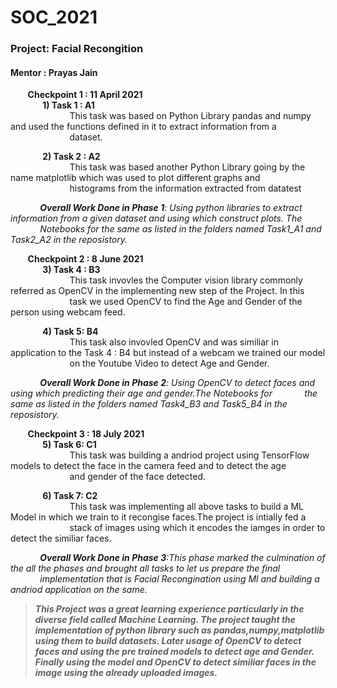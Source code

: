 # SOC_2021
### Project: Facial Recongition 
#### Mentor : Prayas Jain

&nbsp;&nbsp;&nbsp;&nbsp;&nbsp;&nbsp;  **Checkpoint 1 : 11 April 2021** \
&nbsp;&nbsp;&nbsp;&nbsp;&nbsp;&nbsp;&nbsp;&nbsp;&nbsp;&nbsp;&nbsp;&nbsp;  **1) Task 1 : A1** \
&nbsp;&nbsp;&nbsp;&nbsp;&nbsp;&nbsp;&nbsp;&nbsp;&nbsp;&nbsp;&nbsp;&nbsp;&nbsp;&nbsp;&nbsp;&nbsp;&nbsp;&nbsp;&nbsp;&nbsp;&nbsp;&nbsp;&nbsp;&nbsp;This task was based on Python Library pandas and numpy and used the functions defined in it to extract information from a &nbsp;&nbsp;&nbsp;&nbsp;&nbsp;&nbsp;&nbsp;&nbsp;&nbsp;&nbsp;&nbsp;&nbsp;&nbsp;&nbsp;&nbsp;&nbsp;&nbsp;&nbsp;&nbsp;&nbsp;&nbsp;&nbsp;&nbsp;&nbsp;dataset. 

&nbsp;&nbsp;&nbsp;&nbsp;&nbsp;&nbsp;&nbsp;&nbsp;&nbsp;&nbsp;&nbsp;&nbsp;  **2) Task 2 : A2** \
&nbsp;&nbsp;&nbsp;&nbsp;&nbsp;&nbsp;&nbsp;&nbsp;&nbsp;&nbsp;&nbsp;&nbsp;&nbsp;&nbsp;&nbsp;&nbsp;&nbsp;&nbsp;&nbsp;&nbsp;&nbsp;&nbsp;&nbsp;&nbsp;This task was based another Python Library going by the name matplotlib which was used to plot different graphs and &nbsp;&nbsp;&nbsp;&nbsp;&nbsp;&nbsp;&nbsp;&nbsp;&nbsp;&nbsp;&nbsp;&nbsp;&nbsp;&nbsp;&nbsp;&nbsp;&nbsp;&nbsp;&nbsp;&nbsp;&nbsp;&nbsp;&nbsp;&nbsp;histograms from the information extracted from datatest

 &nbsp;&nbsp;&nbsp;&nbsp;&nbsp;&nbsp;&nbsp;&nbsp;&nbsp;&nbsp;&nbsp;&nbsp;_**Overall Work Done in Phase 1**: Using python libraries to extract information from a given dataset and using which construct plots. The &nbsp;&nbsp;&nbsp;&nbsp;&nbsp;&nbsp;&nbsp;&nbsp;&nbsp;&nbsp;&nbsp;&nbsp;Notebooks for the same as listed in the folders named Task1_A1 and Task2_A2 in the reposistory._

&nbsp;&nbsp;&nbsp;&nbsp;&nbsp;&nbsp;  **Checkpoint 2 : 8 June 2021** \
&nbsp;&nbsp;&nbsp;&nbsp;&nbsp;&nbsp;&nbsp;&nbsp;&nbsp;&nbsp;&nbsp;&nbsp;  **3) Task 4 : B3** \
&nbsp;&nbsp;&nbsp;&nbsp;&nbsp;&nbsp;&nbsp;&nbsp;&nbsp;&nbsp;&nbsp;&nbsp;&nbsp;&nbsp;&nbsp;&nbsp;&nbsp;&nbsp;&nbsp;&nbsp;&nbsp;&nbsp;&nbsp;&nbsp;This task invovles the Computer vision library commonly referred as OpenCV in the implementing new step of the Project. In this &nbsp;&nbsp;&nbsp;&nbsp;&nbsp;&nbsp;&nbsp;&nbsp;&nbsp;&nbsp;&nbsp;&nbsp;&nbsp;&nbsp;&nbsp;&nbsp;&nbsp;&nbsp;&nbsp;&nbsp;&nbsp;&nbsp;&nbsp;&nbsp;task we used OpenCV to find the Age and Gender of the person using webcam feed.

&nbsp;&nbsp;&nbsp;&nbsp;&nbsp;&nbsp;&nbsp;&nbsp;&nbsp;&nbsp;&nbsp;&nbsp;  **4) Task 5: B4** \
&nbsp;&nbsp;&nbsp;&nbsp;&nbsp;&nbsp;&nbsp;&nbsp;&nbsp;&nbsp;&nbsp;&nbsp;&nbsp;&nbsp;&nbsp;&nbsp;&nbsp;&nbsp;&nbsp;&nbsp;&nbsp;&nbsp;&nbsp;&nbsp;This task also invovled OpenCV and was similiar in application to the Task 4 : B4 but instead of a webcam we trained our model &nbsp;&nbsp;&nbsp;&nbsp;&nbsp;&nbsp;&nbsp;&nbsp;&nbsp;&nbsp;&nbsp;&nbsp;&nbsp;&nbsp;&nbsp;&nbsp;&nbsp;&nbsp;&nbsp;&nbsp;&nbsp;&nbsp;&nbsp;&nbsp;on the Youtube Video to detect Age and Gender.

 &nbsp;&nbsp;&nbsp;&nbsp;&nbsp;&nbsp;&nbsp;&nbsp;&nbsp;&nbsp;&nbsp;&nbsp;_**Overall Work Done in Phase 2**: Using OpenCV to detect faces and using which predicting their age and gender.The Notebooks for &nbsp;&nbsp;&nbsp;&nbsp;&nbsp;&nbsp;&nbsp;&nbsp;&nbsp;&nbsp;&nbsp;&nbsp;the same as listed in the folders named Task4_B3 and Task5_B4 in the reposistory._

&nbsp;&nbsp;&nbsp;&nbsp;&nbsp;&nbsp;  **Checkpoint 3 : 18 July 2021** \
&nbsp;&nbsp;&nbsp;&nbsp;&nbsp;&nbsp;&nbsp;&nbsp;&nbsp;&nbsp;&nbsp;&nbsp;  **5) Task 6: C1** \
&nbsp;&nbsp;&nbsp;&nbsp;&nbsp;&nbsp;&nbsp;&nbsp;&nbsp;&nbsp;&nbsp;&nbsp;&nbsp;&nbsp;&nbsp;&nbsp;&nbsp;&nbsp;&nbsp;&nbsp;&nbsp;&nbsp;&nbsp;&nbsp;This task was building a andriod project using TensorFlow models to detect the face in the camera feed and to detect the age &nbsp;&nbsp;&nbsp;&nbsp;&nbsp;&nbsp;&nbsp;&nbsp;&nbsp;&nbsp;&nbsp;&nbsp;&nbsp;&nbsp;&nbsp;&nbsp;&nbsp;&nbsp;&nbsp;&nbsp;&nbsp;&nbsp;&nbsp;&nbsp;and gender of the face detected.

&nbsp;&nbsp;&nbsp;&nbsp;&nbsp;&nbsp;&nbsp;&nbsp;&nbsp;&nbsp;&nbsp;&nbsp;  **6) Task 7: C2**\
&nbsp;&nbsp;&nbsp;&nbsp;&nbsp;&nbsp;&nbsp;&nbsp;&nbsp;&nbsp;&nbsp;&nbsp;&nbsp;&nbsp;&nbsp;&nbsp;&nbsp;&nbsp;&nbsp;&nbsp;&nbsp;&nbsp;&nbsp;&nbsp;This task was implementing all above tasks to build a ML Model in which we train to it recongise faces.The project is intially fed a &nbsp;&nbsp;&nbsp;&nbsp;&nbsp;&nbsp;&nbsp;&nbsp;&nbsp;&nbsp;&nbsp;&nbsp;&nbsp;&nbsp;&nbsp;&nbsp;&nbsp;&nbsp;&nbsp;&nbsp;&nbsp;&nbsp;&nbsp;&nbsp;stack of images using which it encodes the iamges in order to detect the similiar faces.

&nbsp;&nbsp;&nbsp;&nbsp;&nbsp;&nbsp;&nbsp;&nbsp;&nbsp;&nbsp;&nbsp;&nbsp;_**Overall Work Done in Phase 3**:This phase marked the culmination of the all the phases and brought all tasks to let us prepare the final &nbsp;&nbsp;&nbsp;&nbsp;&nbsp;&nbsp;&nbsp;&nbsp;&nbsp;&nbsp;&nbsp;&nbsp;implementation that is Facial Recongination using Ml and building a andriod application on the same._

>_**This Project was  a great learning experience particularly in the diverse field called Machine Learning. The project taught the implementation of python library such as pandas,numpy,matplotlib using them to build datasets. Later usage of OpenCV to detect faces and using the pre trained models to detect age and Gender. Finally using the model and OpenCV to detect similiar faces in the image using the already uploaded images.**_

